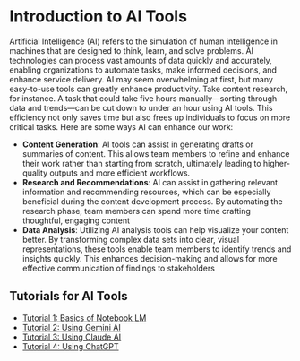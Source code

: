# Introduction to AI Tools
Artificial Intelligence (AI) refers to the simulation of human intelligence in machines that are designed to think, learn, and solve problems. AI technologies can process vast amounts of data quickly and accurately, enabling organizations to automate tasks, make informed decisions, and enhance service delivery.
AI may seem overwhelming at first, but many easy-to-use tools can greatly enhance productivity. Take content research, for instance. A task that could take five hours manually—sorting through data and trends—can be cut down to under an hour using AI tools. This efficiency not only saves time but also frees up individuals to focus on more critical tasks.
Here are some ways AI can enhance our work:
- **Content Generation**: AI tools can assist in generating drafts or summaries of content. This allows team members to refine and enhance their work rather than starting from scratch, ultimately leading to higher-quality outputs and more efficient workflows.
- **Research and Recommendations**: AI can assist in gathering relevant information and recommending resources, which can be especially beneficial during the content development process. By automating the research phase, team members can spend more time crafting thoughtful, engaging content
- **Data Analysis**: Utilizing AI analysis tools can help visualize your content better. By transforming complex data sets into clear, visual representations, these tools enable team members to identify trends and insights quickly. This enhances decision-making and allows for more effective communication of findings to stakeholders

## Tutorials for AI Tools

- [Tutorial 1: Basics of Notebook LM](Notebook_Tutorials.md)
- [Tutorial 2: Using Gemini AI](Google_Gemini.md)
- [Tutorial 3: Using Claude AI](Claude.md)
- [Tutorial 4: Using ChatGPT](ChatGPT.md)
